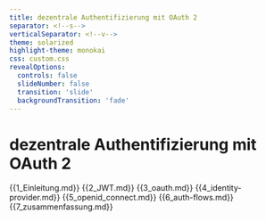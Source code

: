 ```yaml
---
title: dezentrale Authentifizierung mit OAuth 2
separator: <!--s-->
verticalSeparator: <!--v-->
theme: solarized
highlight-theme: monokai
css: custom.css
revealOptions:
  controls: false
  slideNumber: false
  transition: 'slide'
  backgroundTransition: 'fade'
---
```


# dezentrale Authentifizierung mit OAuth 2

{{1_Einleitung.md}}
{{2_JWT.md}}
{{3_oauth.md}}
{{4_identity-provider.md}}
{{5_openid_connect.md}}
{{6_auth-flows.md}}
{{7_zusammenfassung.md}}
